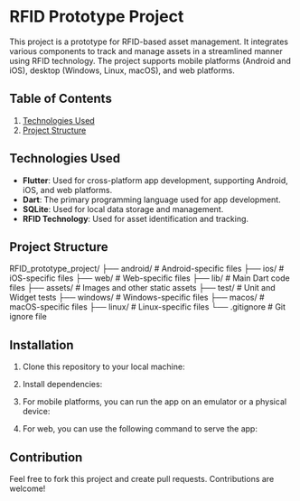# RFID Prototype Project

This project is a prototype for RFID-based asset management. It integrates various components to track and manage assets in a streamlined manner using RFID technology. The project supports mobile platforms (Android and iOS), desktop (Windows, Linux, macOS), and web platforms.

## Table of Contents
1. [Technologies Used](#technologies-used)
2. [Project Structure](#project-structure)

## Technologies Used
- **Flutter**: Used for cross-platform app development, supporting Android, iOS, and web platforms.
- **Dart**: The primary programming language used for app development.
- **SQLite**: Used for local data storage and management.
- **RFID Technology**: Used for asset identification and tracking.

## Project Structure
RFID_prototype_project/
├── android/            # Android-specific files
├── ios/               # iOS-specific files
├── web/               # Web-specific files
├── lib/               # Main Dart code files
├── assets/            # Images and other static assets
├── test/              # Unit and Widget tests
├── windows/           # Windows-specific files
├── macos/             # macOS-specific files
├── linux/             # Linux-specific files
└── .gitignore         # Git ignore file

## Installation

1. Clone this repository to your local machine:


2. Install dependencies:


3. For mobile platforms, you can run the app on an emulator or a physical device:


4. For web, you can use the following command to serve the app:


## Contribution

Feel free to fork this project and create pull requests. Contributions are welcome!

